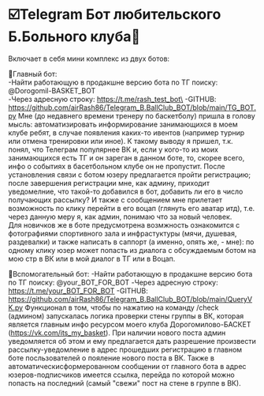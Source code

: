 # ☑️Telegram Бот любительского Б.Больного клуба🏀 
Включает в себя мини комплекс из двух ботов: 

📡Главный бот:\
-Найти работающую в продакшне версию бота по ТГ поиску: @Dorogomil-BASKET_BOT\
-Через адресную строку: https://t.me/rash_test_bot\
-GITHUB: https://github.com/airRash86/Telegram_B.BallClub_BOT/blob/main/TG_BOT.py
Мне (до недавнего времени тренеру по баскетболу) пришла в голову мысль:  автоматизировать информирование занимающихся в моем клубе ребят, в случае появления каких-то ивентов (например турнир или отмена тренировки или иное). К такому выводу я пришел, т.к. понял, что Телеграм популярнее ВК и, если у кого-то из моих занимающихся есть ТГ  и он зареган в данном боте, то, скорее всего, инфо о событиях в басетбольном клубе он не пропустит.
После установления связи с ботом юзеру предлагается пройти регистрацию;   после завершения регистрации мне, как админу, приходит уведомелние, что такой-то добавился в бот,  добавить ли его в число получающих рассылку? И также с сообщением мне прилетает возможность по клику перейти в его воцап (глянуть его аватар итд), т.е. через данную меру я, как админ, понимаю что за новый человек.  
Для новичков же в боте предусмотрена возмжность ознакомится с фотографиями спортивного зала и инфрастуктуры (мячи, душевая, раздевалки) и также написать в саппорт (а именно, опять же, - мне): по одному клику юзер может попасть из диалога с обсуждаемым ботом  на мою стр в ВК или в мой диалог в ТГ или в Воцап. 


📡Вспомогательный бот:
-Найти работающую в продакшне версию бота по ТГ поиску: @your_BOT_FOR_BOT
-Через адресную строку: https://t.me/your_BOT_FOR_BOT
-GITHUB: https://github.com/airRash86/Telegram_B.BallClub_BOT/blob/main/QueryVK.py
Функционал в том, чтобы по нажатию на команду /check (админом) запускалась логика проверки стены группы в ВК, которая 
является главным инфо ресурсом моего клуба Дорогомилово-БАСКЕТ (https://vk.com/its_my_basket).
При наличии нового поста админ уведомляется об этом и ему предлагается дать разрешение произвести  рассылку-уведомление в адрес
прошедших регистрацию в главном боте посльзователей о пояление нового поста в ВК. Также в автоматическисформерованном сообщении от главного бота
в адрес юзеров-подписчиков имеется ссылка, перейда по которой можно попасть на последний (самый "свежи" пост на стене в группе в ВК).



